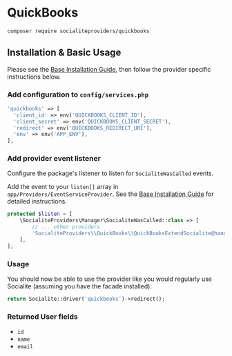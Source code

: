 # QuickBooks

```bash
composer require socialiteproviders/quickbooks
```

## Installation & Basic Usage

Please see the [Base Installation Guide](https://socialiteproviders.com/usage/), then follow the provider specific instructions below.

### Add configuration to `config/services.php`

```php
'quickbooks' => [
  'client_id' => env('QUICKBOOKS_CLIENT_ID'),
  'client_secret' => env('QUICKBOOKS_CLIENT_SECRET'),
  'redirect' => env('QUICKBOOKS_REDIRECT_URI'),
  'env' => env('APP_ENV'),
],
```

### Add provider event listener

Configure the package's listener to listen for `SocialiteWasCalled` events.

Add the event to your `listen[]` array in `app/Providers/EventServiceProvider`. See the [Base Installation Guide](https://socialiteproviders.com/usage/) for detailed instructions.

```php
protected $listen = [
    \SocialiteProviders\Manager\SocialiteWasCalled::class => [
        // ... other providers
        'SocialiteProviders\\QuickBooks\\QuickBooksExtendSocialite@handle',
    ],
];
```

### Usage

You should now be able to use the provider like you would regularly use Socialite (assuming you have the facade installed):

```php
return Socialite::driver('quickbooks')->redirect();
```

### Returned User fields

- ``id``
- ``name``
- ``email``
